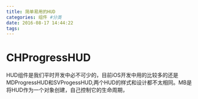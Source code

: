 ```yaml
---
title: 简单易用的HUD
categories: 组件 #分类
date: 2016-08-17 14:44:22
tags:
---
```

# CHProgressHUD
HUD组件是我们平时开发中必不可少的，目前iOS开发中用的比较多的还是MDProgressHUD和SVProgessHUD,两个HUD的样式和设计都不太相同。MB是将HUD作为一个对象创建，自己控制它的生命周期，